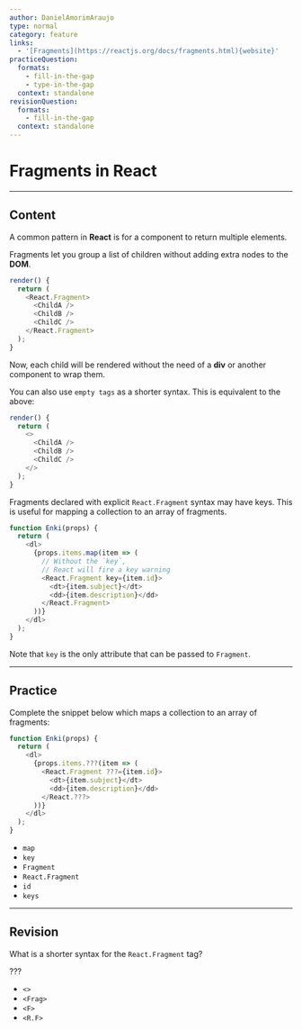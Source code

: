 ```yaml
---
author: DanielAmorimAraujo
type: normal
category: feature
links:
  - '[Fragments](https://reactjs.org/docs/fragments.html){website}'
practiceQuestion:
  formats:
    - fill-in-the-gap
    - type-in-the-gap
  context: standalone
revisionQuestion:
  formats:
    - fill-in-the-gap
  context: standalone
---
```


# Fragments in **React**


---

## Content

A common pattern in **React** is for a component to return multiple elements. 

Fragments let you group a list of children without adding extra nodes to the **DOM**.

```javascript
render() {
  return (
    <React.Fragment>
      <ChildA />
      <ChildB />
      <ChildC />
    </React.Fragment>
  );
}
```

Now, each child will be rendered without the need of a **div** or another component to wrap them.

You can also use `empty tags` as a shorter syntax. This is equivalent to the above:

```javascript
render() {
  return (
    <>
      <ChildA />
      <ChildB />
      <ChildC />
    </>
  );
}
```

Fragments declared with explicit `React.Fragment` syntax may have keys. This is useful for mapping a collection to an array of fragments.

```javascript
function Enki(props) {
  return (
    <dl>
      {props.items.map(item => (
        // Without the `key`,
        // React will fire a key warning
        <React.Fragment key={item.id}>
          <dt>{item.subject}</dt>
          <dd>{item.description}</dd>
        </React.Fragment>
      ))}
    </dl>
  );
}
```

Note that `key` is the only attribute that can be passed to `Fragment`.


---

## Practice

Complete the snippet below which maps a collection to an array of fragments:

```javascript
function Enki(props) {
  return (
    <dl>
      {props.items.???(item => (
        <React.Fragment ???={item.id}>
          <dt>{item.subject}</dt>
          <dd>{item.description}</dd>
        </React.???>
      ))}
    </dl>
  );
}
```

- `map`
- `key`
- `Fragment`
- `React.Fragment`
- `id`
- `keys`


---

## Revision

What is a shorter syntax for the `React.Fragment` tag? 

???

- `<>`
- `<Frag>`
- `<F>`
- `<R.F>`
